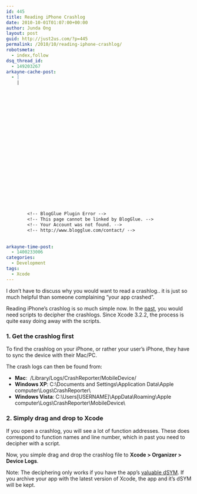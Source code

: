 ```yaml
---
id: 445
title: Reading iPhone Crashlog
date: 2010-10-01T01:07:00+00:00
author: Junda Ong
layout: post
guid: http://just2us.com/?p=445
permalink: /2010/10/reading-iphone-crashlog/
robotsmeta:
  - index,follow
dsq_thread_id:
  - 149203267
arkayne-cache-post:
  - |
    |
        
        
        
        
        
        
        
        
        
        
        
        
        
        
        
        
        
        
        
        
        
        
        
        <!-- BlogGlue Plugin Error -->
        <!-- This page cannot be linked by BlogGlue. -->
        <!-- Your Account was not found. -->
        <!-- http://www.blogglue.com/contact/ -->
        
        
arkayne-time-post:
  - 1400233006
categories:
  - Development
tags:
  - Xcode
---
```

I don’t have to discuss why you would want to read a crashlog.. it is just so much helpful than someone complaining “your app crashed”.

Reading iPhone’s crashlog is so much simple now. In the <a href="http://just2us.com/2010/02/how-to-read-iphone-crash-log/" onclick="__gaTracker('send', 'event', 'outbound-article', 'http://just2us.com/2010/02/how-to-read-iphone-crash-log/', 'past');">past</a>, you would need scripts to decipher the crashlogs. Since Xcode 3.2.2, the process is quite easy doing away with the scripts.

### 1. Get the crashlog first

To find the crashlog on your iPhone, or rather your user’s iPhone, they have to sync the device with their Mac/PC.

The crash logs can then be found from:

  * **Mac**:  /Library/Logs/CrashReporter/MobileDevice/
  * **Windows XP**: C:\Documents and Settings\Application Data\Apple computer\Logs\CrashReporter\
  * **Windows Vista**: C:\Users\[USERNAME]\AppData\Roaming\Apple computer\Logs\CrashReporter\MobileDevice\

### 2. Simply drag and drop to Xcode

If you open a crashlog, you will see a lot of function addresses. These does correspond to function names and line number, which in past you need to decipher with a script.

Now, you simple drag and drop the crashlog file to **Xcode > Organizer > Device Logs**.

Note: The deciphering only works if you have the app’s <a href="http://just2us.com/2010/02/how-to-read-iphone-crash-log/" onclick="__gaTracker('send', 'event', 'outbound-article', 'http://just2us.com/2010/02/how-to-read-iphone-crash-log/', 'valuable dSYM');">valuable dSYM</a>. If you archive your app with the latest version of Xcode, the app and it’s dSYM will be kept.

<div style="font-size:0px;height:0px;line-height:0px;margin:0;padding:0;clear:both">
</div>